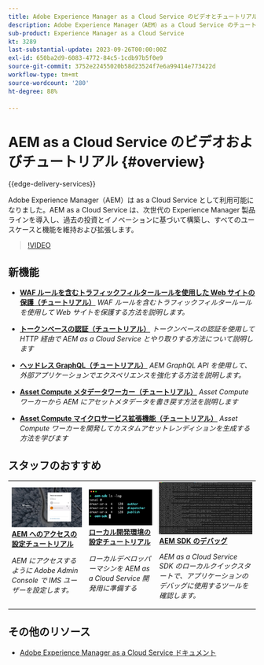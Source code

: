 ```yaml
---
title: Adobe Experience Manager as a Cloud Service のビデオとチュートリアル
description: Adobe Experience Manager（AEM）as a Cloud Service のチュートリアルのコレクション
sub-product: Experience Manager as a Cloud Service
kt: 3289
last-substantial-update: 2023-09-26T00:00:00Z
exl-id: 650ba2d9-6083-4772-84c5-1cdb97b5f0e9
source-git-commit: 3752e22455020b58d23524f7e6a99414e773422d
workflow-type: tm+mt
source-wordcount: '280'
ht-degree: 88%

---
```


# AEM as a Cloud Service のビデオおよびチュートリアル {#overview}

{{edge-delivery-services}}

Adobe Experience Manager（AEM）は as a Cloud Service として利用可能になりました。AEM as a Cloud Service は、次世代の Experience Manager 製品ラインを導入し、過去の投資とイノベーションに基づいて構築し、すべてのユースケースと機能を維持および拡張します。

>[!VIDEO](https://video.tv.adobe.com/v/31085?quality=12&learn=on)

<div id="whats-new-section">

## 新機能

* **[WAF ルールを含むトラフィックフィルタールールを使用した Web サイトの保護（チュートリアル）](https://experienceleague.adobe.com/docs/experience-manager-learn/cloud-service/security/traffic-filter-and-waf-rules/overview.html)**
  *WAF ルールを含むトラフィックフィルタールールを使用して Web サイトを保護する方法を説明します。*

* **[トークンベースの認証（チュートリアル）](https://experienceleague.adobe.com/docs/experience-manager-learn/getting-started-with-aem-headless/authentication/overview.html?lang=ja)**
  *トークンベースの認証を使用して HTTP 経由で AEM as a Cloud Service とやり取りする方法について説明します*

* **[ヘッドレス GraphQL（チュートリアル）](https://experienceleague.adobe.com/docs/experience-manager-learn/getting-started-with-aem-headless/graphql/overview.html?lang=ja)**
  *AEM GraphQL API を使用して、外部アプリケーションでエクスペリエンスを強化する方法を説明します。*

* **[Asset Compute メタデータワーカー（チュートリアル）](./asset-compute/advanced/metadata.md)**
  *Asset Compute ワーカーから AEM にアセットメタデータを書き戻す方法を説明します*

* **[Asset Compute マイクロサービス拡張機能（チュートリアル）](./asset-compute/overview.md)**
  *Asset Compute ワーカーを開発してカスタムアセットレンディションを生成する方法を学びます*

</div>

<div id="recs-overview-body-1"></div>
<div id="recs-overview-body-2"></div>
<div id="recs-overview-body-3"></div>
<div id="recs-overview-body-4"></div>
<div id="recs-overview-body-5"></div>
<div id="recs-overview-body-6"></div>

<div id="staff-picks-section">

## スタッフのおすすめ

<table>
   <td>
      <a href="./accessing/overview.md">
      <img alt="AEM as a Cloud Service へのアクセスの設定" src="./assets/overview/staff-pick__accessing.png"/>
      </a>
      <div>
         <a href="./accessing/overview.md">
         <strong>AEM へのアクセスの設定チュートリアル</strong>
         </a>
      </div>
      <p>
         <em>AEM にアクセスするように Adobe Admin Console で IMS ユーザーを設定します。</em>
      <p>
   </td>   
   <td>
      <a href="./local-development-environment/overview.md">
      <img alt="ローカル開発環境の設定チュートリアル" src="./assets/overview/staff-pick__local-development-environment-set-up.png"/>
      </a>
      <div>
         <a href="./local-development-environment/overview.md">
         <strong>ローカル開発環境の設定チュートリアル</strong>
         </a>
      </div>
      <p>
         <em>ローカルデベロッパーマシンを AEM as a Cloud Service 開発用に準備する</em>
      <p>
   </td>   
   <td>
      <a href="./debugging/aem-sdk-local-quickstart/overview.md">
      <img alt="AEM SDK のローカルクイックスタートのデバッグ" src="./assets/overview/staff-pick__debugging.png"/>
      </a>
      <div>
         <a href="./debugging/aem-sdk-local-quickstart/overview.md">
         <strong>AEM SDK のデバッグ</strong>
         </a>
      </div>
      <p>
         <em>AEM as a Cloud Service SDK のローカルクイックスタートで、アプリケーションのデバッグに使用するツールを確認します。</em>
      <p>
   </td>
</table>

</div>

## その他のリソース

* [Adobe Experience Manager as a Cloud Service ドキュメント](https://experienceleague.adobe.com/docs/experience-manager-cloud-service/landing/home.html?lang=ja)
